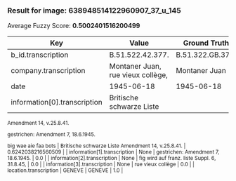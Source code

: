 ### Result for image: 638948514122960907_37_u_145
Average Fuzzy Score: **0.5002401516200499**
<small>

| Key | Value | Ground Truth | Score |
| --- | --- | --- | --- |
| b_id.transcription | B.51.522.42.377. | B.51.322.GB.377. | 0.8125 |
| company.transcription | Montaner Juan, rue vieux collège, | Montaner Juan | 0.5652173913043479 |
| date | 1945-06-18 | 1945-06-18 | 1.0 |
| information[0].transcription | Britische schwarze Liste
Amendment 14, v.25.8.41.

gestrichen:
Amendment 7, 18.6.1945.

big wae aie faa bots | Britische schwarze Liste
Amendment 14, v.25.8.41. | 0.6242038216560509 |
| information[1].transcription | None | gestrichen:
Amendment 7, 18.6.1945. | 0.0 |
| information[2].transcription | None | fig wird auf franz. liste Suppl. 6, 31.8.45, | 0.0 |
| information[3].transcription | None | rue vieux collège | 0.0 |
| location.transcription | GENEVE | GENEVE | 1.0 |

</small>
